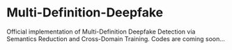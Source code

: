 # Multi-Definition-Deepfake

Official implementation of Multi-Definition Deepfake Detection via Semantics Reduction and Cross-Domain Training. Codes are coming soon...
